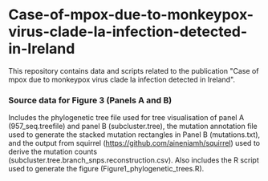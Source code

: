 # Case-of-mpox-due-to-monkeypox-virus-clade-Ia-infection-detected-in-Ireland
This repository contains data and scripts related to the publication "Case of mpox due to monkeypox virus clade Ia infection detected in Ireland".

### Source data for Figure 3 (Panels A and B)
Includes the phylogenetic tree file used for tree visualisation of panel A (957_seq.treefile) and panel B (subcluster.tree), the mutation annotation file used to generate the stacked mutation rectangles in Panel B (mutations.txt), and the output from squirrel (https://github.com/aineniamh/squirrel) used to derive the mutation counts (subcluster.tree.branch_snps.reconstruction.csv). Also includes the R script used to generate the figure (Figure1_phylogenetic_trees.R).

